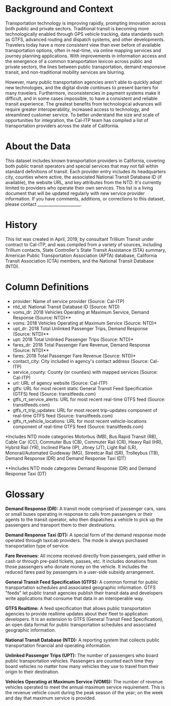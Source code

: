 # Background and Context

Transportation technology is improving rapidly, prompting innovation across both public and private sectors. Traditional transit is becoming more technologically enabled through GPS vehicle tracking, data standards such as GTFS, advanced routing and dispatch systems, and other developments. Travelers today have a more consistent view than ever before of available transportation options, often in real-time, via online mapping services and journey planning applications. With improvements in information access and the emergence of a common transportation lexicon across public and private sectors, the lines between public transportation, demand responsive transit, and non-traditional mobility services are blurring. 

However, many public transportation agencies aren't able to quickly adopt new technologies, and the digital divide continues to present barriers for many travelers. Furthermore, inconsistencies in payment systems make it difficult, and in some cases impossible, to have a consistent and reliable transit experience. The greatest benefits from technological advances will require greater interoperability, increased access to technology, and streamlined customer service. To better understand the size and scale of opportunities for integration, the Cal-ITP team has compiled a list of transportation providers across the state of California.

# About the Data

This dataset includes known transportation providers in California, covering both public transit operators and special services that may not fall within standard definitions of transit. Each provider entry includes its headquarters city, counties where active, the associated National Transit Database ID (if available), the website URL, and key attributes from the NTD. It's currently limited to providers who operate their own services. This list is a living document that will be updated regularly with new service provider information. If you have comments, additions, or corrections to this dataset, please contact _____________________.

# History

This list was created in April, 2019, by consultant Trillium Transit under contract to Cal-ITP, and was compiled from a variety of sources, including Trillium contacts, State Controller's State Transit Assistance (STA) summary, American Public Transportation Association (APTA) database, California Transit Association (CTA) members, and the National Transit Database (NTD). 


# Column Definitions

- provider: Name of service provider (Source: Cal-ITP)
- ntd_id: National Transit Database ID (Source: NTD)
- voms_dr: 2018 Vehicles Operating at Maximum Service, Demand Response (Source: NTD)**
- voms: 2018 Vehicles Operating at Maximum Service (Source: NTD)*
- upt_dr: 2018 Total Unlinked Passenger Trips, Demand Response (Source: NTD)**	
- upt: 2018 Total Unlinked Passenger Trips (Source: NTD)*
- fares_dr: 2018 Total Passenger Fare Revenue, Demand Response (Source: NTD)**
- fares: 2018 Total Passenger Fare Revenue (Source: NTD)*
- contact_city: City included in agency's contact address	(Source: Cal-ITP)
- service_county: County (or counties) with mapped services (Source: Cal-ITP) 	
- url: URL of agency website (Source: Cal-ITP)
- gtfs: URL for most recent static General Transit Feed Specification (GTFS) feed (Source: transitfeeds.com)
- gtfs_rt_service_alerts:	URL for most recent real-time GTFS feed (Source: transitfeeds.com)
- gtfs_rt_trip_updates: URL for most recent trip-updates component of real-time GTFS feed (Source: transitfeeds.com)
- gtfs_rt_vehicle_locations: URL for most recent vehicle-locations component of real-time GTFS feed (Source: transitfeeds.com)

*Includes NTD mode categories Motorbus (MB), Bus Rapid Transit (RB), Cable Car (CC), Commuter Bus (CB), Commuter Rail (CR), Heavy Rail (HR), Hybrid Rail (YR), Inclined Plane (IP), Jitney (JT), Light Rail (LR), Monorail/Automated  Guideway (MG), Streetcar Rail (SR), Trolleybus (TB), Demand Response (DR) and Demand Response Taxi (DT)

**Includes NTD mode categories Demand Response (DR) and Demand Response Taxi (DT)

# Glossary

**Demand Response (DR):** A transit mode comprised of passenger cars, vans or small buses operating in response to calls from passengers or their agents to the transit operator, who then dispatches a vehicle to pick up the passengers and transport them to their destinations. 

**Demand Response Taxi (DT):** A special form of the demand response mode operated through taxicab providers. The mode is always purchased transportation type of service.

**Fare Revenues:** All income received directly from passengers, paid either in cash or through pre-paid tickets, passes, etc. It includes donations from those passengers who donate money on the vehicle. It includes the reduced fares paid by passengers in a user-side subsidy arrangement. 

**General Transit Feed Specification (GTFS):** A common format for public transportation schedules and associated geographic information. GTFS "feeds" let public transit agencies publish their transit data and developers write applications that consume that data in an interoperable way.

**GTFS Realtime:** A feed specification that allows public transportation agencies to provide realtime updates about their fleet to application developers. It is an extension to GTFS (General Transit Feed Specification), an open data format for public transportation schedules and associated geographic information.

**National Transit Database (NTD):** A reporting system that collects public transportation financial and operating information.

**Unlinked Passenger Trips (UPT):** The number of passengers who board public transportation vehicles. Passengers are counted each time they board vehicles no matter how many vehicles they use to travel from their origin to their destination.

**Vehicles Operating at Maximum Service (VOMS):** The number of revenue vehicles operated to meet the annual maximum service requirement. This is the revenue vehicle count during the peak season of the year; on the week and day that maximum service is provided. 


